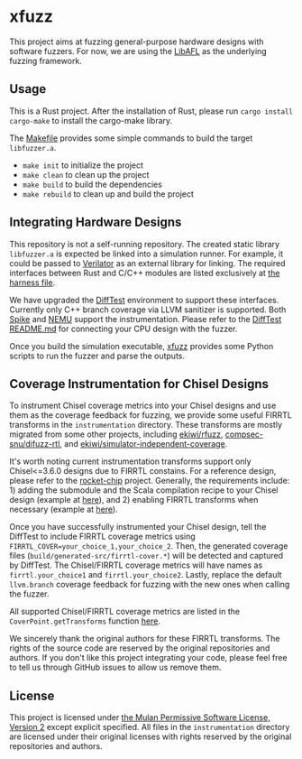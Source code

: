 # xfuzz

This project aims at fuzzing general-purpose hardware designs with software fuzzers.
For now, we are using the [LibAFL](https://github.com/AFLplusplus/LibAFL) as the underlying fuzzing framework.

## Usage

This is a Rust project. After the installation of Rust, please run `cargo install cargo-make` to install the cargo-make library.

The [Makefile](Makefile) provides some simple commands to build the target `libfuzzer.a`.

- `make init` to initialize the project
- `make clean` to clean up the project
- `make build` to build the dependencies
- `make rebuild` to clean up and build the project

## Integrating Hardware Designs

This repository is not a self-running repository.
The created static library `libfuzzer.a` is expected be linked into a simulation runner.
For example, it could be passed to [Verilator](https://github.com/verilator/verilator) as an external library for linking.
The required interfaces between Rust and C/C++ modules are listed exclusively at [the harness file](src/harness.rs).

We have upgraded the [DiffTest](https://github.com/OpenXiangShan/difftest) environment to support these interfaces.
Currently only C++ branch coverage via LLVM sanitizer is supported.
Both [Spike](https://github.com/OpenXiangShan/riscv-isa-sim) and [NEMU](https://github.com/OpenXiangShan/NEMU) support the instrumentation.
Please refer to the [DiffTest README.md](https://github.com/OpenXiangShan/difftest/blob/master/README.md) for connecting your CPU design with the fuzzer.

Once you build the simulation executable, [xfuzz](xfuzz) provides some Python scripts to run the fuzzer and parse the outputs.

## Coverage Instrumentation for Chisel Designs

To instrument Chisel coverage metrics into your Chisel designs and use them as the coverage feedback for fuzzing, we provide some useful FIRRTL transforms in the `instrumentation` directory.
These transforms are mostly migrated from some other projects, including [ekiwi/rfuzz](https://github.com/ekiwi/rfuzz), [compsec-snu/difuzz-rtl](https://github.com/compsec-snu/difuzz-rtl), and [ekiwi/simulator-independent-coverage](https://github.com/ekiwi/simulator-independent-coverage).

It's worth noting current instrumentation transforms support only Chisel<=3.6.0 designs due to FIRRTL constains.
For a reference design, please refer to the [rocket-chip](https://github.com/OpenXiangShan/rocket-chip/tree/dev-difftest) project.
Generally, the requirements include: 1) adding the submodule and the Scala compilation recipe to your Chisel design (example at [here](https://github.com/OpenXiangShan/rocket-chip/blob/dev-difftest/build.sc#L87-L111)), and 2) enabling FIRRTL transforms when necessary (example at [here](https://github.com/OpenXiangShan/rocket-chip/blob/dev-difftest/generator/chisel3/ccover.patch)).

Once you have successfully instrumented your Chisel design, tell the DiffTest to include FIRRTL coverage metrics using `FIRRTL_COVER=your_choice_1,your_choice_2`.
Then, the generated coverage files (`build/generated-src/firrtl-cover.*`) will be detected and captured by DiffTest.
The Chisel/FIRRTL coverage metrics will have names as `firrtl.your_choice1` and `firrtl.your_choice2`.
Lastly, replace the default `llvm.branch` coverage feedback for fuzzing with the new ones when calling the fuzzer.

All supported Chisel/FIRRTL coverage metrics are listed in the `CoverPoint.getTransforms` function [here](instrumentation/src/xfuzz/CoverPointTransform.scala).

We sincerely thank the original authors for these FIRRTL transforms.
The rights of the source code are reserved by the original repositories and authors.
If you don't like this project integrating your code, please feel free to tell us through GitHub issues to allow us remove them.

## License

This project is licensed under [the Mulan Permissive Software License, Version 2](LICENSE) except explicit specified.
All files in the `instrumentation` directory are licensed under their original licenses with rights reserved by the original repositories and authors.
